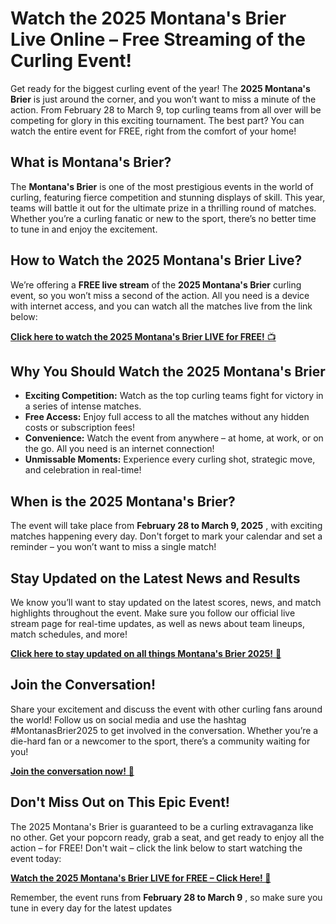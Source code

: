 # Watch the 2025 Montana's Brier Live Online – Free Streaming of the Curling Event!

Get ready for the biggest curling event of the year! The **2025 Montana's Brier** is just around the corner, and you won’t want to miss a minute of the action. From February 28 to March 9, top curling teams from all over will be competing for glory in this exciting tournament. The best part? You can watch the entire event for FREE, right from the comfort of your home!

## What is Montana's Brier?

The **Montana's Brier** is one of the most prestigious events in the world of curling, featuring fierce competition and stunning displays of skill. This year, teams will battle it out for the ultimate prize in a thrilling round of matches. Whether you’re a curling fanatic or new to the sport, there’s no better time to tune in and enjoy the excitement.

## How to Watch the 2025 Montana's Brier Live?

We’re offering a **FREE live stream** of the **2025 Montana's Brier** curling event, so you won’t miss a second of the action. All you need is a device with internet access, and you can watch all the matches live from the link below:

[**Click here to watch the 2025 Montana's Brier LIVE for FREE!** 📺](https://tinyurl.com/livestreamfreeo?st=2025montanasbrier&si=gh)

## Why You Should Watch the 2025 Montana's Brier

- **Exciting Competition:** Watch as the top curling teams fight for victory in a series of intense matches.
- **Free Access:** Enjoy full access to all the matches without any hidden costs or subscription fees!
- **Convenience:** Watch the event from anywhere – at home, at work, or on the go. All you need is an internet connection!
- **Unmissable Moments:** Experience every curling shot, strategic move, and celebration in real-time!

## When is the 2025 Montana's Brier?

The event will take place from **February 28 to March 9, 2025** , with exciting matches happening every day. Don't forget to mark your calendar and set a reminder – you won’t want to miss a single match!

## Stay Updated on the Latest News and Results

We know you’ll want to stay updated on the latest scores, news, and match highlights throughout the event. Make sure you follow our official live stream page for real-time updates, as well as news about team lineups, match schedules, and more!

[**Click here to stay updated on all things Montana's Brier 2025!** 📰](https://tinyurl.com/livestreamfreeo?st=2025montanasbrier&si=gh)

## Join the Conversation!

Share your excitement and discuss the event with other curling fans around the world! Follow us on social media and use the hashtag #MontanasBrier2025 to get involved in the conversation. Whether you’re a die-hard fan or a newcomer to the sport, there’s a community waiting for you!

[**Join the conversation now!** 💬](https://tinyurl.com/livestreamfreeo?st=2025montanasbrier&si=gh)

## Don't Miss Out on This Epic Event!

The 2025 Montana's Brier is guaranteed to be a curling extravaganza like no other. Get your popcorn ready, grab a seat, and get ready to enjoy all the action – for FREE! Don't wait – click the link below to start watching the event today:

[**Watch the 2025 Montana's Brier LIVE for FREE – Click Here! 🎉**](https://tinyurl.com/livestreamfreeo?st=2025montanasbrier&si=gh)

Remember, the event runs from **February 28 to March 9** , so make sure you tune in every day for the latest updates
